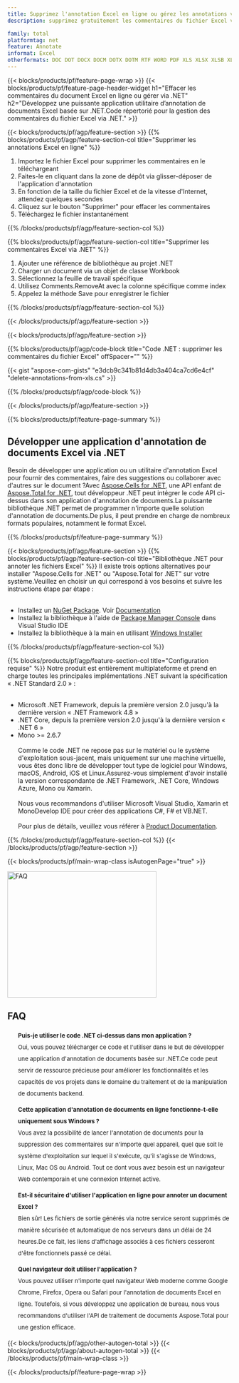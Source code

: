 ```yaml
---
title: Supprimez l'annotation Excel en ligne ou gérez les annotations via .NET
description: supprimez gratuitement les commentaires du fichier Excel via l'application en ligne.Code API .NET pour gérer les commentaires des fichiers Excel.

family: total
platformtag: net
feature: Annotate
informat: Excel
otherformats: DOC DOT DOCX DOCM DOTX DOTM RTF WORD PDF XLS XLSX XLSB XLSM XLT XLTX XLTM CSV TSV ODS EXCEL PPT POL PPS PPTX POTX PPSX PPTM PPSM POTM ODP POWERPOINT
---
```

{{< blocks/products/pf/feature-page-wrap >}}
{{< blocks/products/pf/feature-page-header-widget h1="Effacer les commentaires du document Excel en ligne ou gérer via .NET" h2="Développez une puissante application utilitaire d’annotation de documents Excel basée sur .NET.Code répertorié pour la gestion des commentaires du fichier Excel via .NET." >}}

{{< blocks/products/pf/agp/feature-section >}}
{{% blocks/products/pf/agp/feature-section-col title="Supprimer les annotations Excel en ligne" %}}

1. Importez le fichier Excel pour supprimer les commentaires en le téléchargeant
1. Faites-le en cliquant dans la zone de dépôt via glisser-déposer de l'application d'annotation
1. En fonction de la taille du fichier Excel et de la vitesse d'Internet, attendez quelques secondes
1. Cliquez sur le bouton "Supprimer" pour effacer les commentaires
1. Téléchargez le fichier instantanément

{{% /blocks/products/pf/agp/feature-section-col %}}

{{% blocks/products/pf/agp/feature-section-col title="Supprimer les commentaires Excel via .NET" %}}

1. Ajouter une référence de bibliothèque au projet .NET
1. Charger un document via un objet de classe Workbook
1. Sélectionnez la feuille de travail spécifique
1. Utilisez Comments.RemoveAt avec la colonne spécifique comme index
1. Appelez la méthode Save pour enregistrer le fichier

{{% /blocks/products/pf/agp/feature-section-col %}}

{{< /blocks/products/pf/agp/feature-section >}}

{{< blocks/products/pf/agp/feature-section >}}

{{% blocks/products/pf/agp/code-block title="Code .NET : supprimer les commentaires du fichier Excel" offSpacer="" %}}

{{< gist "aspose-com-gists" "e3dcb9c341b81d4db3a404ca7cd6e4cf" "delete-annotations-from-xls.cs" >}}

{{% /blocks/products/pf/agp/code-block %}}

{{< /blocks/products/pf/agp/feature-section >}}

{{% blocks/products/pf/feature-page-summary %}}

<h2>Développer une application d'annotation de documents Excel via .NET</h2>

Besoin de développer une application ou un utilitaire d'annotation Excel pour fournir des commentaires, faire des suggestions ou collaborer avec d'autres sur le document ?Avec [Aspose.Cells for .NET](https://products.aspose.com/cells/net/), une API enfant de [Aspose.Total for .NET](https://products.aspose.com/total/net/), tout développeur .NET peut intégrer le code API ci-dessus dans son application d'annotation de documents.La puissante bibliothèque .NET permet de programmer n'importe quelle solution d'annotation de documents.De plus, il peut prendre en charge de nombreux formats populaires, notamment le format Excel.<br />

{{% /blocks/products/pf/feature-page-summary %}}

{{< blocks/products/pf/agp/feature-section >}}
{{% blocks/products/pf/agp/feature-section-col title="Bibliothèque .NET pour annoter les fichiers Excel" %}}
Il existe trois options alternatives pour installer "Aspose.Cells for .NET" ou "Aspose.Total for .NET" sur votre système.Veuillez en choisir un qui correspond à vos besoins et suivre les instructions étape par étape :<br /><br />

- Installez un [NuGet Package](https://www.nuget.org/packages/Aspose.Cells/). Voir [Documentation](https://docs.aspose.com/cells/net/installation/)
- Installez la bibliothèque à l'aide de [Package Manager Console](https://docs.aspose.com/cells/net/installation/#install-asposecells-using-package-manager-gui) dans Visual Studio IDE
- Installez la bibliothèque à la main en utilisant [Windows Installer](https://docs.aspose.com/cells/net/installing-aspose-cells-on-windows/)

{{% /blocks/products/pf/agp/feature-section-col %}}

{{% blocks/products/pf/agp/feature-section-col title="Configuration requise" %}}
Notre produit est entièrement multiplateforme et prend en charge toutes les principales implémentations .NET suivant la spécification « .NET Standard 2.0 » :<br /><br />

- Microsoft .NET Framework, depuis la première version 2.0 jusqu'à la dernière version « .NET Framework 4.8 »
- .NET Core, depuis la première version 2.0 jusqu'à la dernière version « .NET 6 »
- Mono >= 2.6.7
<br /><br />
Comme le code .NET ne repose pas sur le matériel ou le système d'exploitation sous-jacent, mais uniquement sur une machine virtuelle, vous êtes donc libre de développer tout type de logiciel pour Windows, macOS, Android, iOS et Linux.Assurez-vous simplement d'avoir installé la version correspondante de .NET Framework, .NET Core, Windows Azure, Mono ou Xamarin.<br /><br />
Nous vous recommandons d'utiliser Microsoft Visual Studio, Xamarin et MonoDevelop IDE pour créer des applications C#, F# et VB.NET.
<br /><br />
Pour plus de détails, veuillez vous référer à [Product Documentation](https://docs.aspose.com/cells/net/system-requirements/).

{{% /blocks/products/pf/agp/feature-section-col %}}
{{< /blocks/products/pf/agp/feature-section >}}


{{< blocks/products/pf/main-wrap-class isAutogenPage="true" >}}

<style>.howtolist li{margin-right: 0!important;line-height: 26px;position: relative;margin-bottom: 10px;font-size: 13px;list-style-type: none;}</style>
<div class="col-md-12 tl bg-gray-dark howtolist section">
  <a class="anchor" name="faqpage"></a>
  <div class="container tl dflex" itemscope="" itemtype="https://schema.org/FAQPage">
      <div class="col-md-4 howtosectiongfx">
          <img class="social-panel-hide-on-mobile" src="https://www.groupdocs.cloud/templates/brand/images/groupdocs/conversion/groupdocs_conversion-brand.png" alt="FAQ" width="335" height="283">
      </div>
      <div class="howtosection col-md-8">
          <div>
              <h2>FAQ</h2>
              <ul>
                  <li itemscope="" itemprop="mainEntity" itemtype="https://schema.org/Question">
                      <div>
                          <span itemprop="name"><b>Puis-je utiliser le code .NET ci-dessus dans mon application ?</b></span>
                      </div>
                      <div itemscope="" itemprop="acceptedAnswer" itemtype="https://schema.org/Answer">
                          <span itemprop="text">Oui, vous pouvez télécharger ce code et l'utiliser dans le but de développer une application d'annotation de documents basée sur .NET.Ce code peut servir de ressource précieuse pour améliorer les fonctionnalités et les capacités de vos projets dans le domaine du traitement et de la manipulation de documents backend.</span>
                      </div>
                  </li>
                  <li itemscope="" itemprop="mainEntity" itemtype="https://schema.org/Question">
                      <div>
                          <span itemprop="name"><b>Cette application d'annotation de documents en ligne fonctionne-t-elle uniquement sous Windows ?</b></span>
                      </div>
                      <div itemscope="" itemprop="acceptedAnswer" itemtype="https://schema.org/Answer">
                          <span itemprop="text">Vous avez la possibilité de lancer l'annotation de documents pour la suppression des commentaires sur n'importe quel appareil, quel que soit le système d'exploitation sur lequel il s'exécute, qu'il s'agisse de Windows, Linux, Mac OS ou Android. Tout ce dont vous avez besoin est un navigateur Web contemporain et une connexion Internet active.</span>
                      </div>
                  </li>
                  <li itemscope="" itemprop="mainEntity" itemtype="https://schema.org/Question">
                      <div>
                          <span itemprop="name"><b>Est-il sécuritaire d'utiliser l'application en ligne pour annoter un document Excel ?</b></span>
                      </div>
                      <div itemscope="" itemprop="acceptedAnswer" itemtype="https://schema.org/Answer">
                          <span itemprop="text">Bien sûr! Les fichiers de sortie générés via notre service seront supprimés de manière sécurisée et automatique de nos serveurs dans un délai de 24 heures.De ce fait, les liens d'affichage associés à ces fichiers cesseront d'être fonctionnels passé ce délai.</span>
                      </div>
                  </li>                 
                  <li itemscope="" itemprop="mainEntity" itemtype="https://schema.org/Question">
                      <div>
                          <span itemprop="name"><b>Quel navigateur doit utiliser l'application ?</b></span>
                      </div>
                      <div itemscope="" itemprop="acceptedAnswer" itemtype="https://schema.org/Answer">
                          <span itemprop="text">Vous pouvez utiliser n'importe quel navigateur Web moderne comme Google Chrome, Firefox, Opera ou Safari pour l'annotation de documents Excel en ligne. Toutefois, si vous développez une application de bureau, nous vous recommandons d'utiliser l'API de traitement de documents Aspose.Total pour une gestion efficace.</span>
                      </div>
                  </li>
              </ul>
          </div>
      </div>
  </div>

{{< blocks/products/pf/agp/other-autogen-total >}}
{{< blocks/products/pf/agp/about-autogen-total >}}
{{< /blocks/products/pf/main-wrap-class >}}

{{< /blocks/products/pf/feature-page-wrap >}}